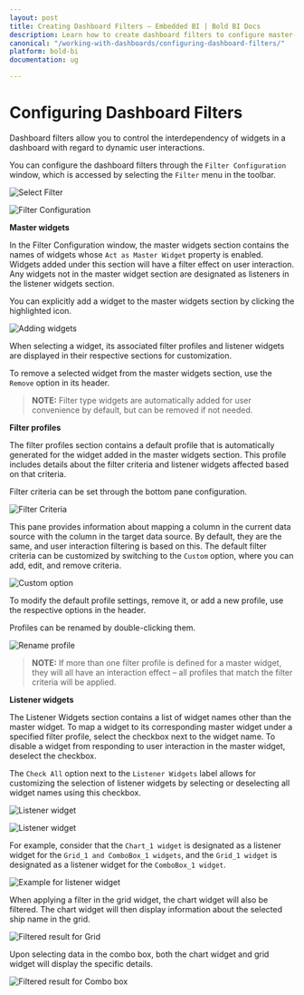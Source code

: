 ```yaml
---
layout: post
title: Creating Dashboard Filters – Embedded BI | Bold BI Docs
description: Learn how to create dashboard filters to configure master-listener relationship between widgets in a dashboard in Bold BI Embedded.
canonical: "/working-with-dashboards/configuring-dashboard-filters/"
platform: bold-bi
documentation: ug

---
```


# Configuring Dashboard Filters

Dashboard filters allow you to control the interdependency of widgets in a dashboard with regard to dynamic user interactions.

You can configure the dashboard filters through the `Filter Configuration` window, which is accessed by selecting the `Filter` menu in the toolbar.

![Select Filter](/static/assets/working-with-dashboards/images/select-filter.png)

![Filter Configuration](/static/assets/working-with-dashboards/images/filter-configuration.png)

**Master widgets**

In the Filter Configuration window, the master widgets section contains the names of widgets whose `Act as Master Widget` property is enabled. Widgets added under this section will have a filter effect on user interaction. Any widgets not in the master widget section are designated as listeners in the listener widgets section.

You can explicitly add a widget to the master widgets section by clicking the highlighted icon.

![Adding widgets](/static/assets/working-with-dashboards/images/adding-widgets.png)

When selecting a widget, its associated filter profiles and listener widgets are displayed in their respective sections for customization.

To remove a selected widget from the master widgets section, use the `Remove` option in its header.

> **NOTE:**  Filter type widgets are automatically added for user convenience by default, but can be removed if not needed.

**Filter profiles**
 
The filter profiles section contains a default profile that is automatically generated for the widget added in the master widgets section. This profile includes details about the filter criteria and listener widgets affected based on that criteria.

Filter criteria can be set through the bottom pane configuration.

![Filter Criteria](/static/assets/working-with-dashboards/images/filter-criteria.png)

This pane provides information about mapping a column in the current data source with the column in the target data source. By default, they are the same, and user interaction filtering is based on this. The default filter criteria can be customized by switching to the `Custom` option, where you can add, edit, and remove criteria.

![Custom option](/static/assets/working-with-dashboards/images/Custom-option.png)

To modify the default profile settings, remove it, or add a new profile, use the respective options in the header.

Profiles can be renamed by double-clicking them.

![Rename profile](/static/assets/working-with-dashboards/images/Rename-profile.png)

> **NOTE:**  If more than one filter profile is defined for a master widget, they will all have an interaction effect – all profiles that match the filter criteria will be applied.

**Listener widgets**

The Listener Widgets section contains a list of widget names other than the master widget. To map a widget to its corresponding master widget under a specified filter profile, select the checkbox next to the widget name. To disable a widget from responding to user interaction in the master widget, deselect the checkbox.

The `Check All` option next to the `Listener Widgets` label allows for customizing the selection of listener widgets by selecting or deselecting all widget names using this checkbox.

![Listener widget](/static/assets/working-with-dashboards/images/Listener-widget.png)

![Listener widget](/static/assets/working-with-dashboards/images/Listener-widget-few-selection.png)

For example, consider that the `Chart_1 widget` is designated as a listener widget for the `Grid_1 and ComboBox_1 widgets`, and the `Grid_1 widget` is designated as a listener widget for the `ComboBox_1 widget`.

![Example for listener widget](/static/assets/working-with-dashboards/images/example-for-listener-widget.png)

When applying a filter in the grid widget, the chart widget will also be filtered. The chart widget will then display information about the selected ship name in the grid.

![Filtered result for Grid](/static/assets/working-with-dashboards/images/Filtered-result-for-Grid.png)

Upon selecting data in the combo box, both the chart widget and grid widget will display the specific details.

![Filtered result for Combo box](/static/assets/working-with-dashboards/images/Filtered-result-for-Combo-box.png)
